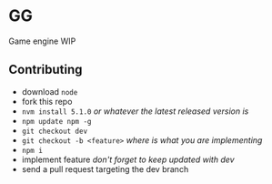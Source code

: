 # GG

Game engine WIP

## Contributing

- download `node`
- fork this repo
- `nvm install 5.1.0` *or whatever the latest released version is*
- `npm update npm -g`
- `git checkout dev`
- `git checkout -b <feature>` *where <feature> is what you are implementing*
- `npm i`
- implement feature *don't forget to keep updated with dev*
- send a pull request targeting the dev branch